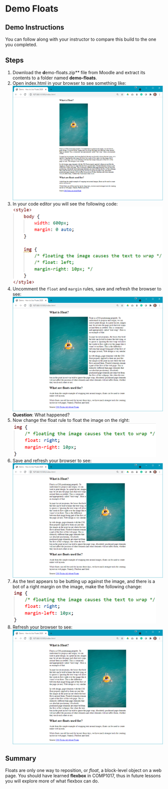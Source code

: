# Demo Floats

## Demo Instructions
You can follow along with your instructor to compare this build to the one you completed.

## Steps
1.	Download the **d**emo-floats.zip** file from Moodle and extract its contents to a folder named **demo-floats**.
2.	Open index.html in your browser to see something like:<br>
![floats-1](images/floats-1.png)
3. In your code editor you will see the following code:<br>
![code-01](images/code-01.png)
4. Uncomment the `float` and `margin` rules, save and refresh the browser to see:<br>
![floats-2](images/floats-2.png)<br>
**Question**: What happened?
5. Now change the float rule to float the image on the right:<br>
![code-02](images/code-02.png)
6. Save and refresh your browser to see:<br>
![floats-3](images/floats-3.png)
7. As the text appears to be butting up against the image, and there is a bot of a right margin on the image, make the following change:<br>
![code-03](images/code-03.png)
8. Refresh your browser to see:<br>
![floats-4](images/floats-4.png)

## Summary
Floats are only one way to reposition, or _float_, a block-level object on a web page. You should have learned **flexbox** in COMP1017, thus in future lessons you will explore more of what flexbox can do.
